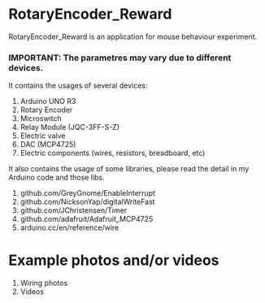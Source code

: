 # RotaryEncoder_Reward
RotaryEncoder_Reward is an application for mouse behaviour experiment.
### IMPORTANT: The parametres may vary due to different devices.

It contains the usages of several devices:
1. Arduino UNO R3
2. Rotary Encoder
3. Microswitch
4. Relay Module (JQC-3FF-S-Z)
6. Electric valve
7. DAC (MCP4725)
8. Electric components (wires, resistors, breadboard, etc)

It also contains the usage of some libraries, please read the detail in my Arduino code and those libs.
1. github.com/GreyGnome/EnableInterrupt
2. github.com/NicksonYap/digitalWriteFast
3. github.com/JChristensen/Timer
4. github.com/adafruit/Adafruit_MCP4725
5. arduino.cc/en/reference/wire

# Example photos and/or videos
1. Wiring photos
2. Videos
